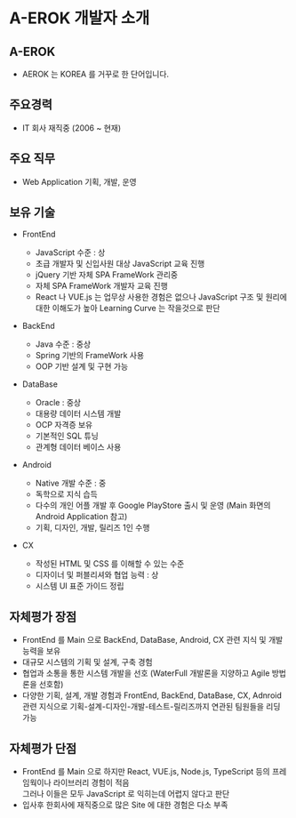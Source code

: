# A-EROK 개발자 소개
## A-EROK
- AEROK 는 KOREA 를 거꾸로 한 단어입니다.

## 주요경력
- IT 회사 재직중 (2006 ~ 현재)

## 주요 직무
- Web Application 기획, 개발, 운영

## 보유 기술
- FrontEnd
  - JavaScript 수준 : 상  
  - 초급 개발자 및 신입사원 대상 JavaScript 교육 진행
  - jQuery 기반 자체 SPA FrameWork 관리중
  - 자체 SPA FrameWork 개발자 교육 진행
  - React 나 VUE.js 는 업무상 사용한 경험은 없으나 JavaScript 구조 및 원리에 대한 이해도가 높아 Learning Curve 는 작을것으로 판단

- BackEnd
  - Java 수준 : 중상  
  - Spring 기반의 FrameWork 사용
  - OOP 기반 설계 및 구현 가능

- DataBase
  - Oracle : 중상
  - 대용량 데이터 시스템 개발
  - OCP 자격증 보유
  - 기본적인 SQL 튜닝
  - 관계형 데이터 베이스 사용

- Android
  - Native 개발 수준 : 중
  - 독학으로 지식 습득
  - 다수의 개인 어플 개발 후 Google PlayStore 출시 및 운영 (Main 화면의 Android Application 참고)
  - 기획, 디자인, 개발, 릴리즈 1인 수행

- CX
  - 작성된 HTML 및 CSS 를 이해할 수 있는 수준
  - 디자이너 및 퍼블리셔와 협업 능력 : 상
  - 시스템 UI 표준 가이드 정립
  
## 자체평가 장점
- FrontEnd 를 Main 으로 BackEnd, DataBase, Android, CX 관련 지식 및 개발 능력을 보유
- 대규모 시스템의 기획 및 설계, 구축 경험
- 협업과 소통을 통한 시스템 개발을 선호 (WaterFull 개발론을 지양하고 Agile 방법론을 선호함)
- 다양한 기획, 설계, 개발 경험과 FrontEnd, BackEnd, DataBase, CX, Adnroid 관련 지식으로 기획-설계-디자인-개발-테스트-릴리즈까지 연관된 팀원들을 리딩 가능

## 자체평가 단점
- FrontEnd 를 Main 으로 하지만 React, VUE.js, Node.js, TypeScript 등의 프레임웍이나 라이브러리 경험이 적음<br/>그러나 이들은 모두 JavaScript 로 익히는데 어렵지 않다고 판단
- 입사후 한회사에 재직중으로 많은 Site 에 대한 경험은 다소 부족
